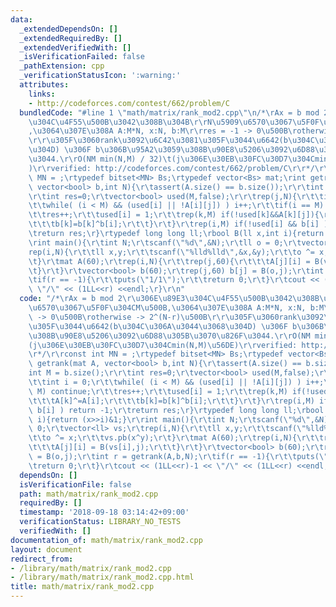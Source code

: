 ```yaml
---
data:
  _extendedDependsOn: []
  _extendedRequiredBy: []
  _extendedVerifiedWith: []
  _isVerificationFailed: false
  _pathExtension: cpp
  _verificationStatusIcon: ':warning:'
  attributes:
    links:
    - http://codeforces.com/contest/662/problem/C
  bundledCode: "#line 1 \"math/matrix/rank_mod2.cpp\"\n/*\rAx = b mod 2\r\u306E\u89E3\
    \u304C\u4F55\u500B\u3042\u308B\u304B\r\rN\u5909\u6570\u3067\u5F0F\u304CM\u500B\
    ,\u3064\u307E\u308A A:M*N, x:N, b:M\r\rres = -1 -> 0\u500B\rotherwise -> 2^(N-r)\u500B\
    \r\r\u305F\u3060rank\u3092\u6C42\u3081\u305F\u3044\u6642(b\u304C\u306A\u3044\u3068\
    \u304D) \u306F b\u306B\u95A2\u3059\u308B\u90E8\u5206\u3092\u6D88\u305B\u3070\u826F\
    \u3044.\r\rO(NM min(N,M) / 32)\t(j\u306E\u30EB\u30FC\u30D7\u304Cmin(N,M)\u56DE\
    )\r\rverified: http://codeforces.com/contest/662/problem/C\r\r*/\r\rconst int\
    \ MN = ;\rtypedef bitset<MN> Bs;\rtypedef vector<Bs> mat;\rint getrank(mat A,\
    \ vector<bool> b,int N){\r\tassert(A.size() == b.size());\r\r\tint M = b.size();\r\
    \r\tint res=0;\r\tvector<bool> used(M,false);\r\r\trep(j,N){\r\t\tint i = 0;\r\
    \t\twhile( (i < M) && (used[i] || !A[i][j]) ) i++;\r\t\tif(i == M) continue;\r\
    \t\tres++;\r\t\tused[i] = 1;\r\t\trep(k,M) if(!used[k]&&A[k][j]){\r\t\t\tA[k]^=A[i];\r\
    \t\t\tb[k]=b[k]^b[i];\r\t\t}\r\t}\r\trep(i,M) if(!used[i] && b[i] ) return -1;\r\
    \treturn res;\r}\rtypedef long long ll;\rbool B(ll x,int i){return (x>>i)&1;}\r\
    \rint main(){\r\tint N;\r\tscanf(\"%d\",&N);\r\tll o = 0;\r\tvector<ll> vs;\r\t\
    rep(i,N){\r\t\tll x,y;\r\t\tscanf(\"%lld%lld\",&x,&y);\r\t\to ^= x;\r\t\tvs.pb(x^y);\r\
    \t}\r\tmat A(60);\r\trep(i,N){\r\t\trep(j,60){\r\t\t\tA[j][i] = B(vs[i],j);\r\t\
    \t}\r\t}\r\tvector<bool> b(60);\r\trep(j,60) b[j] = B(o,j);\r\tint r = getrank(A,b,N);\r\
    \tif(r == -1){\r\t\tputs(\"1/1\");\r\t\treturn 0;\r\t}\r\tcout << (1LL<<r)-1 <<\
    \ \"/\" << (1LL<<r) <<endl;\r}\r\n"
  code: "/*\rAx = b mod 2\r\u306E\u89E3\u304C\u4F55\u500B\u3042\u308B\u304B\r\rN\u5909\
    \u6570\u3067\u5F0F\u304CM\u500B,\u3064\u307E\u308A A:M*N, x:N, b:M\r\rres = -1\
    \ -> 0\u500B\rotherwise -> 2^(N-r)\u500B\r\r\u305F\u3060rank\u3092\u6C42\u3081\
    \u305F\u3044\u6642(b\u304C\u306A\u3044\u3068\u304D) \u306F b\u306B\u95A2\u3059\
    \u308B\u90E8\u5206\u3092\u6D88\u305B\u3070\u826F\u3044.\r\rO(NM min(N,M) / 32)\t\
    (j\u306E\u30EB\u30FC\u30D7\u304Cmin(N,M)\u56DE)\r\rverified: http://codeforces.com/contest/662/problem/C\r\
    \r*/\r\rconst int MN = ;\rtypedef bitset<MN> Bs;\rtypedef vector<Bs> mat;\rint\
    \ getrank(mat A, vector<bool> b,int N){\r\tassert(A.size() == b.size());\r\r\t\
    int M = b.size();\r\r\tint res=0;\r\tvector<bool> used(M,false);\r\r\trep(j,N){\r\
    \t\tint i = 0;\r\t\twhile( (i < M) && (used[i] || !A[i][j]) ) i++;\r\t\tif(i ==\
    \ M) continue;\r\t\tres++;\r\t\tused[i] = 1;\r\t\trep(k,M) if(!used[k]&&A[k][j]){\r\
    \t\t\tA[k]^=A[i];\r\t\t\tb[k]=b[k]^b[i];\r\t\t}\r\t}\r\trep(i,M) if(!used[i] &&\
    \ b[i] ) return -1;\r\treturn res;\r}\rtypedef long long ll;\rbool B(ll x,int\
    \ i){return (x>>i)&1;}\r\rint main(){\r\tint N;\r\tscanf(\"%d\",&N);\r\tll o =\
    \ 0;\r\tvector<ll> vs;\r\trep(i,N){\r\t\tll x,y;\r\t\tscanf(\"%lld%lld\",&x,&y);\r\
    \t\to ^= x;\r\t\tvs.pb(x^y);\r\t}\r\tmat A(60);\r\trep(i,N){\r\t\trep(j,60){\r\
    \t\t\tA[j][i] = B(vs[i],j);\r\t\t}\r\t}\r\tvector<bool> b(60);\r\trep(j,60) b[j]\
    \ = B(o,j);\r\tint r = getrank(A,b,N);\r\tif(r == -1){\r\t\tputs(\"1/1\");\r\t\
    \treturn 0;\r\t}\r\tcout << (1LL<<r)-1 << \"/\" << (1LL<<r) <<endl;\r}\r"
  dependsOn: []
  isVerificationFile: false
  path: math/matrix/rank_mod2.cpp
  requiredBy: []
  timestamp: '2018-09-18 03:14:42+09:00'
  verificationStatus: LIBRARY_NO_TESTS
  verifiedWith: []
documentation_of: math/matrix/rank_mod2.cpp
layout: document
redirect_from:
- /library/math/matrix/rank_mod2.cpp
- /library/math/matrix/rank_mod2.cpp.html
title: math/matrix/rank_mod2.cpp
---
```

